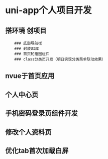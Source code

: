 # uni-app个人项目开发
## 搭环境 创项目
		### 底部导航栏
		### 封装UI库
		### 首页轮播图组件
		### class分类页开发（明日实现分类菜单联动效果）
		 
## nvue于首页应用
## 个人中心页
## 手机密码登录页组件开发
## 修改个人资料页
## 优化tab首次加载白屏
